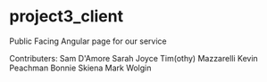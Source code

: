 # project3_client
Public Facing Angular page for our service

Contributers:
	Sam D'Amore
	Sarah Joyce
	Tim(othy) Mazzarelli
	Kevin Peachman
	Bonnie Skiena
	Mark Wolgin
	